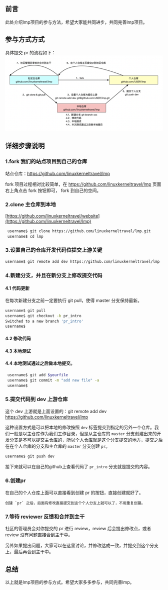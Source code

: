 ## 前言
此处介绍lmp项目的参与方法，希望大家能共同进步，共同完善lmp项目。

## 参与方式方式
具体提交 pr 的流程如下：
![](../static/imgs/submit.png)
## 详细步骤说明
### 1.fork 我们的站点项目到自己的仓库
站点仓库：https://github.com/linuxkerneltravel/lmp

fork 项目过程相对比较简单，在 https://github.com/linuxkerneltravel/lmp 页面右上角点击 fork 按钮即可， fork 到自己的空间。


### 2.clone 主仓库到本地
[https://github.com/linuxkerneltravel/website](https://github.com/linuxkerneltravel/lmp)

```sh
 username$ git clone https://github.com/linuxkerneltravel/lmp.git
 username$ cd lmp                                                                           
```
### 3.设置自己的仓库开发代码位提交上游关键
```sh
username$ git remote add dev https://github.com/linuxkerneltravel/lmp
```

### 4.新建分支，并且在新分支上修改提交代码
#### 4.1 代码更新

在每次新建分支之前一定要执行 git pull，使得  master 分支保持最新。
```sh
username$ git pull 
username$ git checkout -b pr_intro
Switched to a new branch 'pr_intro'
username$ 
```
#### 4.2 修改代码

#### 4.3 本地测试  
#### 4.4 本地测试通过之后做本地提交。
```sh
 username$ git add $yourfile
 username$ git commit -m "add new file" -a  
 username$ 
```

### 5.提交代码到 dev 上游仓库
这个 dev 上游就是上面设置的：git remote add dev  https://github.com/linuxkerneltravel/lmp

这种设置方式是可以把本地的修改按照 `dev` 标签提交到指定的另外一个仓库。我们一般是以主仓库作为我们工作目录，但是从主仓库的 `master` 分支创建出来的开发分支是不可以提交主仓库的，所以个人仓库就是这个分支提交的地方，提交之后在在个人仓库的分支和主仓库的 `master` 分支创建 `pr`。
```sh
username$ git push dev   
```
接下来就可以在自己的github上查看代码了
 `pr_intro` 分支就是提交的内容。

### 6.创建pr
在自己的个人仓库上面可以直接看到创建 pr 的按钮，直接创建就好了。

    创建 `pr` 之后，后面有修改直接提交到这个个人分支上就可以了，不用重复创建。

### 7.等待 reviewer 反馈和合并到主干
社区的管理员会对你提交的 pr 进行 review，review 后会提出修改点，或者 review 没有问题直接合到主干中。

另外如果提出问题，大家可以在这里讨论，并修改达成一致，并提交到这个分支上，最后再合到主干中。

## 总结
以上就是lmp项目的参与方式。希望大家多多参与，共同完善lmp。
　
